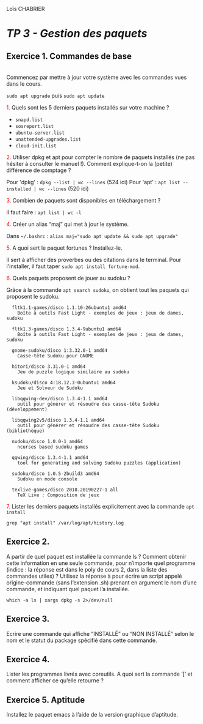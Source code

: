 Loïs CHABRIER

# _TP 3 - Gestion des paquets_

## Exercice 1. Commandes de base

<br>
<span style='color:red'></span> Commencez par mettre à jour votre système avec les commandes vues dans le cours.
</span>

`sudo apt upgrade` puis `sudo apt update`

<span style='color:red'>1.</span> Quels sont les 5 derniers paquets installés sur votre machine ?

  - `snapd.list`
  - `sosreport.list`
  - `ubuntu-server.list`
  - `unattended-upgrades.list`
  - `cloud-init.list`

<span style='color:red'>2.</span> Utiliser dpkg et apt pour compter le nombre de paquets installés (ne pas hésiter à consulter le manuel !). Comment explique-t-on la (petite) différence de comptage ?

Pour 'dpkg' : `dpkg --list | wc --lines` (524 ici)
Pour 'apt' : `apt list --installed | wc --lines` (520 ici)


<span style='color:red'>3.</span> Combien de paquets sont disponibles en téléchargement ?

Il faut faire : `apt list | wc -l`

<span style='color:red'>4.</span> Créer un alias “maj” qui met à jour le système.

Dans `~/.bashrc` : `alias maj="sudo apt update && sudo apt upgrade"`

<span style='color:red'>5.</span> A quoi sert le paquet fortunes ? Installez-le.

Il sert à afficher des proverbes ou des citations dans le terminal. Pour l'installer, il faut taper `sudo apt install fortune-mod`.

<span style='color:red'>6.</span> Quels paquets proposent de jouer au sudoku ?

Grâce à la commande `apt search sudoku`, on obtient tout les paquets qui proposent le sudoku.

      fltk1.1-games/disco 1.1.10-26ubuntu1 amd64
        Boîte à outils Fast Light - exemples de jeux : jeux de dames, sudoku

      fltk1.3-games/disco 1.3.4-9ubuntu1 amd64
        Boîte à outils Fast Light - exemples de jeux : jeux de dames, sudoku

      gnome-sudoku/disco 1:3.32.0-1 amd64
        Casse-tête Sudoku pour GNOME

      hitori/disco 3.31.0-1 amd64
        Jeu de puzzle logique similaire au sudoku

      ksudoku/disco 4:18.12.3-0ubuntu1 amd64
        Jeu et Solveur de Sudoku

      libqqwing-dev/disco 1.3.4-1.1 amd64
        outil pour générer et résoudre des casse-tête Sudoku (développement)

      libqqwing2v5/disco 1.3.4-1.1 amd64
        outil pour générer et résoudre des casse-tête Sudoku (bibliothèque)

      nudoku/disco 1.0.0-1 amd64
        ncurses based sudoku games

      qqwing/disco 1.3.4-1.1 amd64
        tool for generating and solving Sudoku puzzles (application)

      sudoku/disco 1.0.5-2build3 amd64
        Sudoku en mode console

      texlive-games/disco 2018.20190227-1 all
        TeX Live : Composition de jeux


<span style='color:red'>7.</span> Lister les derniers paquets installés explicitement avec la commande `apt install`

`grep "apt install" /var/log/apt/history.log`

## Exercice 2.

A partir de quel paquet est installée la commande ls ? Comment obtenir cette information en une seule
commande, pour n’importe quel programme (indice : la réponse est dans le poly de cours 2, dans la liste des
commandes utiles) ? Utilisez la réponse à pour écrire un script appelé origine-commande (sans l’extension .sh) prenant en argument le nom d’une commande, et indiquant quel paquet l’a installée.

`which -a ls | xargs dpkg -s 2>/dev/null`

## Exercice 3.

Ecrire une commande qui affiche “INSTALLÉ” ou “NON INSTALLÉ” selon le nom et le statut du package
spécifié dans cette commande.

## Exercice 4.

Lister les programmes livrés avec coreutils. A quoi sert la commande ’[’ et comment afficher ce qu’elle
retourne ?

## Exercice 5. Aptitude

Installez le paquet emacs à l’aide de la version graphique d’aptitude.
